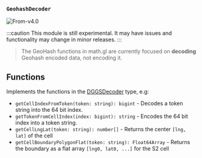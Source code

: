 ### `GeohashDecoder`

<p class="badges">
  <img src="https://img.shields.io/badge/From-v4.0-blue.svg?style=flat-square" alt="From-v4.0" />
</p>

:::caution
This module is still experimental. It may have issues and functionality may change in minor releases.
:::

> The GeoHash functions in math.gl are currently focused on **decoding** Geohash encoded data, not encoding it.

## Functions

Implements the functions in the [DGGSDecoder](/docs/modules/types/api-reference/dggs) type, e.g:

- `getCellIndexFromToken(token: string): bigint` - Decodes a token string into the 64 bit index.
- `getTokenFromCellIndex(index: bigint): string` - Encodes the 64 bit index into a token string.
- `getCellLngLat(token: string): number[]` - Returns the center `[lng, lat]` of the cell
- `getCellBoundaryPolygonFlat(token: string): Float64Array` - Returns the boundary as a flat array `[lng0, lat0, ...]` for the S2 cell
